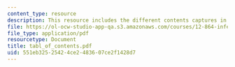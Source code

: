 ```yaml
---
content_type: resource
description: This resource includes the different contents captures in course notes.
file: https://ol-ocw-studio-app-qa.s3.amazonaws.com/courses/12-864-inference-from-data-and-models-spring-2005/551eb32525424ce2483607ce2f1428d7_tabl_of_contents.pdf
file_type: application/pdf
resourcetype: Document
title: tabl_of_contents.pdf
uid: 551eb325-2542-4ce2-4836-07ce2f1428d7
---
```

